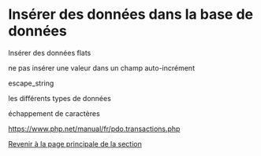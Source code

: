 # Insérer des données dans la base de données

Insérer des données flats

ne pas insérer une valeur dans un champ auto-incrément

escape_string

les différents types de données

échappement de caractères

https://www.php.net/manual/fr/pdo.transactions.php


[Revenir à la page principale de la section](README.md)
